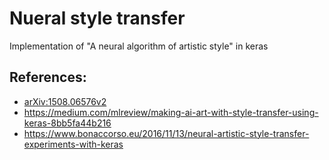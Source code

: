 # Nueral style transfer
Implementation of "A neural algorithm of artistic style" in keras

## References:
* [arXiv:1508.06576v2](https://arxiv.org/abs/1508.06576)
* https://medium.com/mlreview/making-ai-art-with-style-transfer-using-keras-8bb5fa44b216
* https://www.bonaccorso.eu/2016/11/13/neural-artistic-style-transfer-experiments-with-keras
